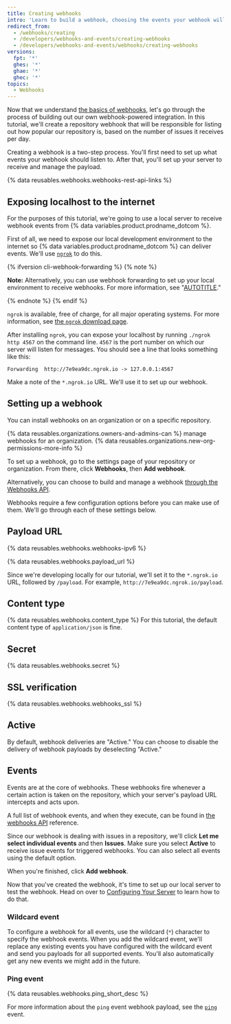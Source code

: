 ```yaml
---
title: Creating webhooks
intro: 'Learn to build a webhook, choosing the events your webhook will listen for on {% data variables.product.prodname_dotcom %} and how to set up a server to receive and manage the webhook payload.'
redirect_from:
  - /webhooks/creating
  - /developers/webhooks-and-events/creating-webhooks
  - /developers/webhooks-and-events/webhooks/creating-webhooks
versions:
  fpt: '*'
  ghes: '*'
  ghae: '*'
  ghec: '*'
topics:
  - Webhooks
---
```

Now that we understand [the basics of webhooks][webhooks-overview], let's go through the process of building out our own webhook-powered integration. In this tutorial, we'll create a repository webhook that will be responsible for listing out how popular our repository is, based on the number of issues it receives per day.

Creating a webhook is a two-step process. You'll first need to set up what events your webhook should listen to. After that, you'll set up your server to receive and manage the payload.

{% data reusables.webhooks.webhooks-rest-api-links %}

## Exposing localhost to the internet

For the purposes of this tutorial, we're going to use a local server to receive webhook events from {% data variables.product.prodname_dotcom %}.

First of all, we need to expose our local development environment to the internet so {% data variables.product.prodname_dotcom %} can deliver events. We'll use [`ngrok`](https://ngrok.com) to do this.

{% ifversion cli-webhook-forwarding %}
{% note %}

**Note:** Alternatively, you can use webhook forwarding to set up your local environment to receive webhooks. For more information, see "[AUTOTITLE](/webhooks-and-events/webhooks/receiving-webhooks-with-the-github-cli)."

{% endnote %}
{% endif %}

`ngrok` is available, free of charge, for all major operating systems. For more information, see [the `ngrok` download page](https://ngrok.com/download).

After installing `ngrok`, you can expose your localhost by running `./ngrok http 4567` on the command line. `4567` is the port number on which our server will listen for messages. You should see a line that looks something like this:

```shell
Forwarding  http://7e9ea9dc.ngrok.io -> 127.0.0.1:4567
```

Make a note of the `*.ngrok.io` URL. We'll use it to set up our webhook.

## Setting up a webhook

You can install webhooks on an organization or on a specific repository.

{% data reusables.organizations.owners-and-admins-can %} manage webhooks for an organization. {% data reusables.organizations.new-org-permissions-more-info %}

To set up a webhook, go to the settings page of your repository or organization. From there, click **Webhooks**, then **Add webhook**.

Alternatively, you can choose to build and manage a webhook [through the Webhooks API][webhook-api].

Webhooks require a few configuration options before you can make use of them. We'll go through each of these settings below.

## Payload URL

{% data reusables.webhooks.webhooks-ipv6 %}

{% data reusables.webhooks.payload_url %}

Since we're developing locally for our tutorial, we'll set it to the `*.ngrok.io` URL, followed by `/payload`. For example, `http://7e9ea9dc.ngrok.io/payload`.

## Content type

{% data reusables.webhooks.content_type %} For this tutorial, the default content type of `application/json` is fine.

## Secret

{% data reusables.webhooks.secret %}

## SSL verification

{% data reusables.webhooks.webhooks_ssl %}

## Active

By default, webhook deliveries are "Active." You can choose to disable the delivery of webhook payloads by deselecting "Active."

## Events

Events are at the core of webhooks. These webhooks fire whenever a certain action is taken on the repository, which your server's payload URL intercepts and acts upon.

A full list of webhook events, and when they execute, can be found in [the webhooks API][hooks-api] reference.

Since our webhook is dealing with issues in a repository, we'll click **Let me select individual events** and then **Issues**. Make sure you select **Active** to receive issue events for triggered webhooks. You can also select all events using the default option.

When you're finished, click **Add webhook**.

Now that you've created the webhook, it's time to set up our local server to test the webhook. Head on over to [Configuring Your Server](/webhooks-and-events/webhooks/configuring-your-server-to-receive-payloads) to learn how to do that.

### Wildcard event

To configure a webhook for all events, use the wildcard (`*`) character to specify the webhook events. When you add the wildcard event, we'll replace any existing events you have configured with the wildcard event and send you payloads for all supported events. You'll also automatically get any new events we might add in the future.

[webhooks-overview]: /webhooks-and-events/webhooks/about-webhooks
[webhook-api]: /rest/repos#hooks
[hooks-api]: /webhooks-and-events/webhooks/about-webhooks#events

### Ping event

{% data reusables.webhooks.ping_short_desc %}

For more information about the `ping` event webhook payload, see the [`ping`](/webhooks-and-events/webhooks/webhook-events-and-payloads#ping) event.
